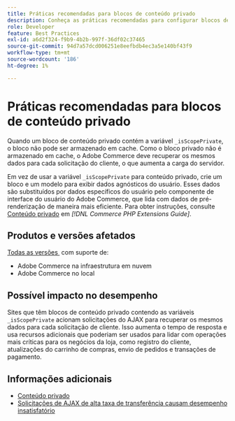 ```yaml
---
title: Práticas recomendadas para blocos de conteúdo privado
description: Conheça as práticas recomendadas para configurar blocos de conteúdo privado para otimizar o desempenho da loja.
role: Developer
feature: Best Practices
exl-id: a6d2f324-f9b9-4b2b-997f-36df02c37465
source-git-commit: 94d7a57dcd006251e8eefbdb4ec3a5e140bf43f9
workflow-type: tm+mt
source-wordcount: '186'
ht-degree: 1%

---
```


# Práticas recomendadas para blocos de conteúdo privado

Quando um bloco de conteúdo privado contém a variável `_isScopePrivate`, o bloco não pode ser armazenado em cache. Como o bloco privado não é armazenado em cache, o Adobe Commerce deve recuperar os mesmos dados para cada solicitação do cliente, o que aumenta a carga do servidor.

Em vez de usar a variável `_isScopePrivate` para conteúdo privado, crie um bloco e um modelo para exibir dados agnósticos do usuário. Esses dados são substituídos por dados específicos do usuário pelo componente de interface do usuário do Adobe Commerce, que lida com dados de pré-renderização de maneira mais eficiente. Para obter instruções, consulte [Conteúdo privado](https://developer.adobe.com/commerce/php/development/cache/page/private-content/) em _[!DNL Commerce PHP Extensions Guide]_.

## Produtos e versões afetados

[Todas as versões &#x200B;](../../../release/versions.md) com suporte de:

- Adobe Commerce na infraestrutura em nuvem
- Adobe Commerce no local

## Possível impacto no desempenho

Sites que têm blocos de conteúdo privado contendo as variáveis `_isScopePrivate` acionam solicitações do AJAX para recuperar os mesmos dados para cada solicitação de cliente. Isso aumenta o tempo de resposta e usa recursos adicionais que poderiam ser usados para lidar com operações mais críticas para os negócios da loja, como registro do cliente, atualizações do carrinho de compras, envio de pedidos e transações de pagamento.

## Informações adicionais

- [Conteúdo privado](../../../performance/configuration.md#client-side-optimization-settings)
- [Solicitações de AJAX de alta taxa de transferência causam desempenho insatisfatório](https://experienceleague.adobe.com/docs/commerce-knowledge-base/kb/troubleshooting/miscellaneous/high-throughput-ajax-requests-cause-poor-performance.html?lang=pt-BR)
